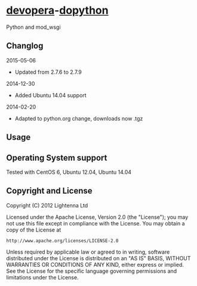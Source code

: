 [devopera](http://devopera.com)-[dopython](http://devopera.com/module/dopython)
==============

Python and mod_wsgi

Changlog
--------

2015-05-06

  * Updated from 2.7.6 to 2.7.9

2014-12-30

  * Added Ubuntu 14.04 support

2014-02-20

  * Adapted to python.org change, downloads now .tgz

Usage
-----

Operating System support
------------------------

Tested with CentOS 6, Ubuntu 12.04, Ubuntu 14.04

Copyright and License
---------------------

Copyright (C) 2012 Lightenna Ltd

Licensed under the Apache License, Version 2.0 (the "License"); you may not use this file except in compliance with the License. You may obtain a copy of the License at

    http://www.apache.org/licenses/LICENSE-2.0

Unless required by applicable law or agreed to in writing, software distributed under the License is distributed on an "AS IS" BASIS, WITHOUT WARRANTIES OR CONDITIONS OF ANY KIND, either express or implied. See the License for the specific language governing permissions and limitations under the License.
